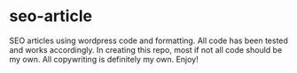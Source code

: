 # seo-article
SEO articles using wordpress code and formatting. All code has been tested and works accordingly. In creating this repo, most if not all code should be my own. All copywriting is definitely my own. Enjoy!
